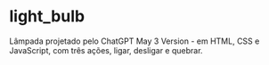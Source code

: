 # light_bulb

Lâmpada projetado pelo ChatGPT May 3 Version - em HTML, CSS e JavaScript, com três ações, ligar, desligar e quebrar.
